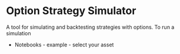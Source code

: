 # Option Strategy Simulator
A tool for simulating and backtesting strategies with options. To run a simulation
- Notebooks - example - select your asset